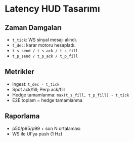 # Latency HUD Tasarımı

## Zaman Damgaları
- `t_tick`: WS sinyal mesajı alındı.
- `t_dec`: karar motoru hesapladı.
- `t_s_send / t_s_ack / t_s_fill`
- `t_p_send / t_p_ack / t_p_fill`

## Metrikler
- Ingest: `t_dec - t_tick`
- Spot ack/fill; Perp ack/fill
- Hedge tamamlanma: `max(t_s_fill, t_p_fill) - t_tick`
- E2E toplam = hedge tamamlanma

## Raporlama
- p50/p95/p99 + son N ortalaması
- WS ile UI'ya push (1 Hz)


